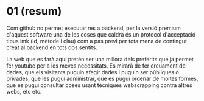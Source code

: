
# 01 (resum)

Com github no permet executar res a backend, per la versió premium d'aquest software una de les coses que caldrà és un protocol d'acceptació tipus imk (id, mètode i clau) com a pas previ per tota mena de contingut creat al backend en tots dos sentits. 

La web que es farà aquí pretén ser una millora dels preferits que ja permet fer youtube per a les meves necessitats. Es mirarà de fer creuament de dades, que els visitants puguin afegir dades i puguin ser públiques o privades, que les pugui administrar, que es pugui ordenar de moltes formes, que es pugui consultar coses usant tècniques webscrapping contra altres webs, etc etc.

